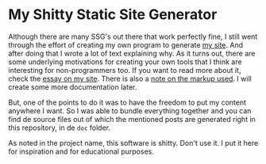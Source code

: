 # My Shitty Static Site Generator

Although there are many SSG's out there that work perfectly fine, I still went through the effort of creating my own program to generate [my site](https://erikwinter.nl/). And after doing that I wrote a lot of text explaining why. As it turns out, there are some underlying motivations for creating your own tools that I think are interesting for non-programmers too. If you want to read more about it, check the [essay on my site](https://erikwinter.nl/articles/2020/why-i-built-my-own-shitty-static-site-generator/). There is also a [note on the markup used](https://erikwinter.nl/notes/2020/a-tiny-subset-of-asciidoc-for-blogging/). I will create some more documentation later.

But, one of the points to do it was to have the freedom to put my content anywhere I want. So I was able to bundle everything together and you can find de source files out of which the mentioned posts are generated right in this repository, in de `doc` folder.

As noted in the project name, this software is shitty. Don't use it. I put it here for inspiration and for educational purposes.
